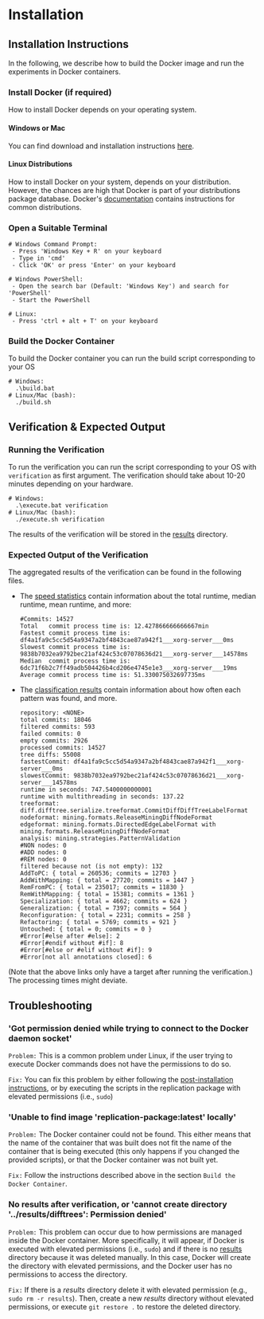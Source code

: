 # Installation
## Installation Instructions
In the following, we describe how to build the Docker image and run the experiments in Docker containers.

### Install Docker (if required)
How to install Docker depends on your operating system.

#### Windows or Mac
You can find download and installation instructions [here](https://www.docker.com/get-started).

#### Linux Distributions
How to install Docker on your system, depends on your distribution. However, the chances are high that Docker is part of your distributions package database.
Docker's [documentation](https://docs.docker.com/engine/install/) contains instructions for common distributions.

### Open a Suitable Terminal
```
# Windows Command Prompt: 
 - Press 'Windows Key + R' on your keyboard
 - Type in 'cmd' 
 - Click 'OK' or press 'Enter' on your keyboard
 
# Windows PowerShell:
 - Open the search bar (Default: 'Windows Key') and search for 'PowerShell'
 - Start the PowerShell
 
# Linux:
 - Press 'ctrl + alt + T' on your keyboard
```

### Build the Docker Container
To build the Docker container you can run the build script corresponding to your OS
```
# Windows: 
  .\build.bat
# Linux/Mac (bash): 
  ./build.sh
```

## Verification & Expected Output

### Running the Verification
To run the verification you can run the script corresponding to your OS with `verification` as first argument. The verification should take about 10-20 minutes depending on your hardware.
```
# Windows: 
  .\execute.bat verification
# Linux/Mac (bash): 
  ./execute.sh verification
```
The results of the verification will be stored in the [results](results) directory.

### Expected Output of the Verification
The aggregated results of the verification can be found in the following files.

- The [speed statistics](results/validation/speedstatistics.txt) contain information about the total runtime, median runtime, mean runtime, and more:
  ```
  #Commits: 14527
  Total   commit process time is: 12.427866666666667min
  Fastest commit process time is: df4a1fa9c5cc5d54a9347a2bf4843cae87a942f1___xorg-server___0ms
  Slowest commit process time is: 9838b7032ea9792bec21af424c53c07078636d21___xorg-server___14578ms
  Median  commit process time is: 6dc71f6b2c7ff49adb504426b4cd206e4745e1e3___xorg-server___19ms
  Average commit process time is: 51.330075032697735ms
  ```
- The [classification results](results/validation/ultimateresult.metadata.txt) contain information about how often each pattern was found, and more.
  ```
  repository: <NONE>
  total commits: 18046
  filtered commits: 593
  failed commits: 0
  empty commits: 2926
  processed commits: 14527
  tree diffs: 55008
  fastestCommit: df4a1fa9c5cc5d54a9347a2bf4843cae87a942f1___xorg-server___0ms
  slowestCommit: 9838b7032ea9792bec21af424c53c07078636d21___xorg-server___14578ms
  runtime in seconds: 747.5400000000001
  runtime with multithreading in seconds: 137.22
  treeformat: diff.difftree.serialize.treeformat.CommitDiffDiffTreeLabelFormat
  nodeformat: mining.formats.ReleaseMiningDiffNodeFormat
  edgeformat: mining.formats.DirectedEdgeLabelFormat with mining.formats.ReleaseMiningDiffNodeFormat
  analysis: mining.strategies.PatternValidation
  #NON nodes: 0
  #ADD nodes: 0
  #REM nodes: 0
  filtered because not (is not empty): 132
  AddToPC: { total = 260536; commits = 12703 }
  AddWithMapping: { total = 27720; commits = 1447 }
  RemFromPC: { total = 235017; commits = 11830 }
  RemWithMapping: { total = 15381; commits = 1361 }
  Specialization: { total = 4662; commits = 624 }
  Generalization: { total = 7397; commits = 564 }
  Reconfiguration: { total = 2231; commits = 258 }
  Refactoring: { total = 5769; commits = 921 }
  Untouched: { total = 0; commits = 0 }
  #Error[#else after #else]: 2
  #Error[#endif without #if]: 8
  #Error[#else or #elif without #if]: 9
  #Error[not all annotations closed]: 6
  ```
  
(Note that the above links only have a target after running the verification.)
The processing times might deviate.

## Troubleshooting

### 'Got permission denied while trying to connect to the Docker daemon socket'
`Problem:` This is a common problem under Linux, if the user trying to execute Docker commands does not have the permissions to do so. 

`Fix:` You can fix this problem by either following the [post-installation instructions](https://docs.docker.com/engine/install/linux-postinstall/), or by executing the scripts in the replication package with elevated permissions (i.e., `sudo`)

### 'Unable to find image 'replication-package:latest' locally'
`Problem:` The Docker container could not be found. This either means that the name of the container that was built does not fit the name of the container that is being executed (this only happens if you changed the provided scripts), or that the Docker container was not built yet. 

`Fix:` Follow the instructions described above in the section `Build the Docker Container`.

### No results after verification, or 'cannot create directory '../results/difftrees': Permission denied'
`Problem:` This problem can occur due to how permissions are managed inside the Docker container. More specifically, it will appear, if Docker is executed with elevated permissions (i.e., `sudo`) and if there is no [results](results) directory because it was deleted manually. In this case, Docker will create the directory with elevated permissions, and the Docker user has no permissions to access the directory.

`Fix:` If there is a _results_ directory delete it with elevated permission (e.g., `sudo rm -r results`). 
Then, create a new _results_ directory without elevated permissions, or execute `git restore .` to restore the deleted directory.
